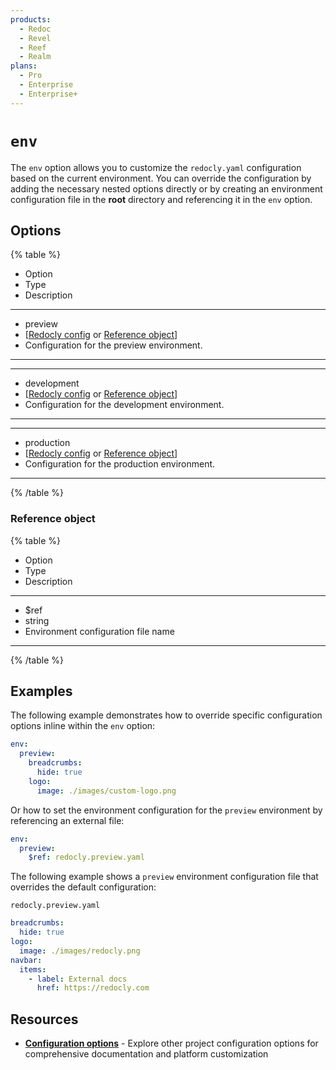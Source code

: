 ```yaml
---
products:
  - Redoc
  - Revel
  - Reef
  - Realm
plans:
  - Pro
  - Enterprise
  - Enterprise+
---
```

# `env`

The `env` option allows you to customize the `redocly.yaml` configuration based on the current environment.
You can override the configuration by adding the necessary nested options directly or by creating an environment
configuration file in the **root** directory and referencing it in the `env` option.

## Options

{% table %}

- Option
- Type
- Description

---

- preview
- [[Redocly config](./index.md) or [Reference object](#reference-object)]
- Configuration for the preview environment.

---

---

- development
- [[Redocly config](./index.md) or [Reference object](#reference-object)]
- Configuration for the development environment.

---

---

- production
- [[Redocly config](./index.md) or [Reference object](#reference-object)]
- Configuration for the production environment.

---

{% /table %}

### Reference object

{% table %}

- Option
- Type
- Description

---

- $ref
- string
- Environment configuration file name

---

{% /table %}

## Examples

The following example demonstrates how to override specific configuration options inline within the `env` option:

```yaml
env:
  preview:
    breadcrumbs:
      hide: true
    logo:
      image: ./images/custom-logo.png
```

Or how to set the environment configuration for the `preview` environment by referencing an external file:

```yaml
env:
  preview:
    $ref: redocly.preview.yaml
```

The following example shows a `preview` environment configuration file that overrides the default configuration:

`redocly.preview.yaml`

```yaml
breadcrumbs:
  hide: true
logo:
  image: ./images/redocly.png
navbar:
  items:
    - label: External docs
      href: https://redocly.com
```

## Resources

- **[Configuration options](./index.md)** - Explore other project configuration options for comprehensive documentation and platform customization